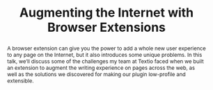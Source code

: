 ---
title: "Augmenting the Internet with Browser Extensions"
speaker: Shannon Capper
event: CascadiaJS 2018
tags: ["Browser Extensions"]
abstract: "A browser extension can give you the power to add a whole new user experience to any page on the Internet, but it also introduces some unique problems. In this talk, we’ll discuss some of the challenges my team at Textio faced when we built an extension to augment the writing experience on pages across the web, as well as the solutions we discovered for making our plugin low-profile and extensible."
ytId: OguVJXIbHdU
layout: talk
---